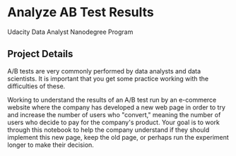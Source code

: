 # Analyze AB Test Results
Udacity Data Analyst Nanodegree Program


## Project Details

A/B tests are very commonly performed by data analysts and data scientists. It is important that you get some practice working with the difficulties of these.

Working to understand the results of an A/B test run by an e-commerce website where the company has developed a new web page in order to try and increase the number of users who "convert," meaning the number of users who decide to pay for the company's product. Your goal is to work through this notebook to help the company understand if they should implement this new page, keep the old page, or perhaps run the experiment longer to make their decision.



